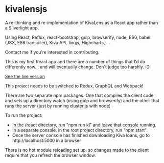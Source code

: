 # kivalensjs

A re-thinking and re-implementation of KivaLens as a React app rather than a Silverlight app.

Using React, Reflux, react-bootstrap, gulp, browserify, node, ES6, babel (JSX, ES6 transpiler), Kiva API,
linqjs, Highcharts, ...

Contact me if you're interested in contributing.

This is my first React app and there are a number of things that I'd do differently now... and will
eventually change. Don't judge too harshly. :D

[See the live version](http://www.kivalens.org/#/search)

This project needs to be switched to Redux, GraphQL and Webpack!

There are two separate npm packages. One that compiles the client code and sets up a directory
watch (using gulp and browserify) and the other that runs the server (just by running cluster.js with node)

To run the project:
* In the /react directory, run "npm run kl" and leave that console running.
* In a separate console, in the root project directory, run "npm start".
* Once the server console has finished downloading Kiva loans, go to http://localhost:5000 in a browser

There is no hot module reloading set up, so changes made to the client require that you
refresh the browser window.

